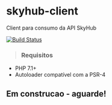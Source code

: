 # skyhub-client
Client para consumo da API SkyHub

[![Build Status](https://travis-ci.org/dilowagner/skyhub-client.svg?branch=master)](https://travis-ci.org/dilowagner/skyhub-client.svg?branch=master)

> ### Requisitos

- PHP 7.1+
- Autoloader compatível com a PSR-4

## Em construcao - aguarde!
